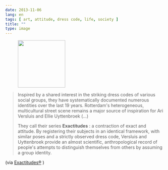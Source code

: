```yaml
---
date: 2013-11-06
lang: en
tags: [ art, attitude, dress code, life, society ]
title: ""
type: image
---
```


<figure>
<a
href="https://hugo.ferreira.cc/inspired-by-a-shared-interest-in-the-striking/attachment/333/"
rel="attachment"><img
src="https://hugo.ferreira.cc/wp-content/uploads/2013/11/tumblr_mvuqn0mtUH1qz82meo1_r1_500-150x150.png"
width="150" height="150" /></a></figure>

> Inspired by a shared interest in the striking dress codes of various
> social groups, they have systematically documented numerous identities
> over the last 19 years. Rotterdam's heterogeneous, multicultural
> street scene remains a major source of inspiration for Ari Versluis
> and Ellie Uyttenbroek (...)
>
> They call their series **Exactitudes** : a contraction of exact and
> attitude. By registering their subjects in an identical framework,
> with similar poses and a strictly observed dress code, Versluis and
> Uyttenbroek provide an almost scientific, anthropological record of
> people's attempts to distinguish themselves from others by assuming a
> group identity.

(via
[Exactitudes®](http://www.exactitudes.com/index.php?/series/overview/140)
)

